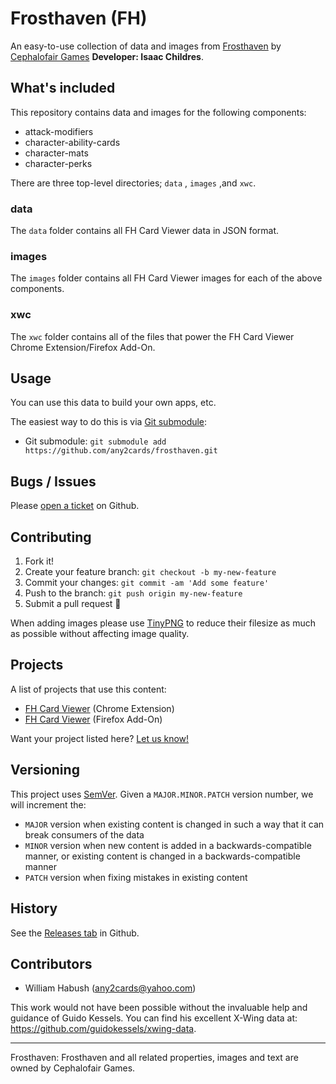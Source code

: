 # Frosthaven (FH)

An easy-to-use collection of data and images from [Frosthaven](http://www.cephalofair.com/frosthaven) by [Cephalofair Games](http://www.cephalofair.com/) **Developer: Isaac Childres**.

## What's included

This repository contains data and images for the following components:

- attack-modifiers
- character-ability-cards
- character-mats
- character-perks

There are three top-level directories; `data` , `images` ,and `xwc`.

### data

The `data` folder contains all FH Card Viewer data in JSON format.

### images

The `images` folder contains all FH Card Viewer images for each of the above components.

### xwc

The `xwc` folder contains all of the files that power the FH Card Viewer Chrome Extension/Firefox Add-On.

## Usage

You can use this data to build your own apps, etc.

The easiest way to do this is via [Git submodule](https://git-scm.com/book/en/v2/Git-Tools-Submodules#Starting-with-Submodules):

* Git submodule: `git submodule add https://github.com/any2cards/frosthaven.git`

## Bugs / Issues

Please [open a ticket](https://github.com/any2cards/frosthaven/issues/new) on Github.

## Contributing

1. Fork it!
2. Create your feature branch: `git checkout -b my-new-feature`
3. Commit your changes: `git commit -am 'Add some feature'`
4. Push to the branch: `git push origin my-new-feature`
5. Submit a pull request :tada:

When adding images please use [TinyPNG](https://tinypng.com/) to reduce their filesize as much as possible without affecting image quality.

## Projects

A list of projects that use this content:

- [FH Card Viewer](https://chrome.google.com/webstore/detail/frosthaven-card-viewer/coehdclkpcehchglkfclpnjpiejeipab) (Chrome Extension)
- [FH Card Viewer](https://addons.mozilla.org/en-US/firefox/addon/frosthaven-card-viewer/) (Firefox Add-On)

Want your project listed here? [Let us know!](https://github.com/any2cards/frosthaven/issues/new?title=Add%20Project)

## Versioning

This project uses [SemVer](http://semver.org/). Given a `MAJOR.MINOR.PATCH` version number, we will increment the:
- `MAJOR` version when existing content is changed in such a way that it can break consumers of the data
- `MINOR` version when new content is added in a backwards-compatible manner, or existing content is changed in a backwards-compatible manner
- `PATCH` version when fixing mistakes in existing content

## History

See the [Releases tab](https://github.com/any2cards/frosthaven/releases) in Github.

## Contributors

- William Habush (any2cards@yahoo.com)

This work would not have been possible without the invaluable help and guidance of Guido Kessels. You can find his excellent X-Wing data at: https://github.com/guidokessels/xwing-data.

---

Frosthaven: Frosthaven and all related properties, images and text are owned by Cephalofair Games.


